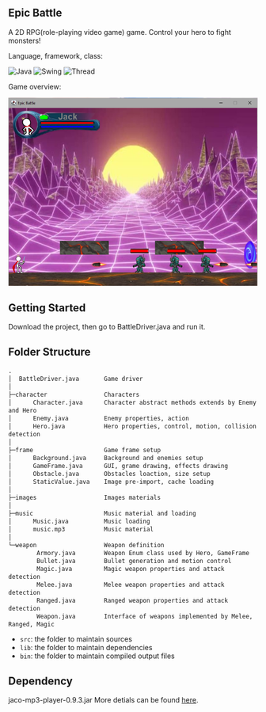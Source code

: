 ## Epic Battle
A 2D RPG(role-playing video game) game. Control your hero to fight monsters!

Language, framework, class: 

<p>

![Java](https://img.shields.io/badge/-Java-007396?style=flat&logo=java)
![Swing](https://img.shields.io/badge/-Swing-007396?style=flat&logo=swing)
![Thread](https://img.shields.io/badge/-Thread-007396?style=flat&logo=thread)

</p>

Game overview:

![Screenshot](img\gamedemo.png)

## Getting Started

Download the project, then go to BattleDriver.java and run it.

## Folder Structure

```
.
│  BattleDriver.java       Game driver
│
├─character                Characters
│      Character.java      Character abstract methods extends by Enemy and Hero
│      Enemy.java          Enemy properties, action
│      Hero.java           Hero properties, control, motion, collision detection
│
├─frame                    Game frame setup
│      Background.java     Background and enemies setup
│      GameFrame.java      GUI, grame drawing, effects drawing
│      Obstacle.java       Obstacles loaction, size setup
│      StaticValue.java    Image pre-import, cache loading
│
├─images                   Images materials
│    
├─music                    Music material and loading
│      Music.java          Music loading
│      music.mp3           Music material
│
└─weapon                   Weapon definition
        Armory.java        Weapon Enum class used by Hero, GameFrame
        Bullet.java        Bullet generation and motion control
        Magic.java         Magic weapon properties and attack detection
        Melee.java         Melee weapon properties and attack detection
        Ranged.java        Ranged weapon properties and attack detection
        Weapon.java        Interface of weapons implemented by Melee, Ranged, Magic
```

- `src`: the folder to maintain sources
- `lib`: the folder to maintain dependencies
- `bin`: the folder to maintain compiled output files

## Dependency

jaco-mp3-player-0.9.3.jar
More detials can be found [here](http://jacomp3player.sourceforge.net/guide/javadocs/jaco/mp3/player/MP3Player.html).

